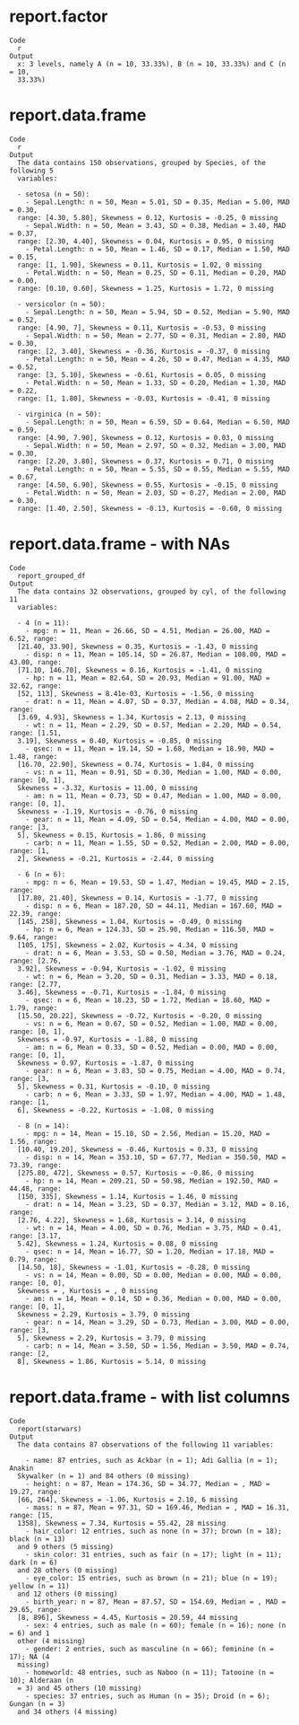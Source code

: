 # report.factor

    Code
      r
    Output
      x: 3 levels, namely A (n = 10, 33.33%), B (n = 10, 33.33%) and C (n = 10,
      33.33%)

# report.data.frame

    Code
      r
    Output
      The data contains 150 observations, grouped by Species, of the following 5
      variables:
      
      - setosa (n = 50):
        - Sepal.Length: n = 50, Mean = 5.01, SD = 0.35, Median = 5.00, MAD = 0.30,
      range: [4.30, 5.80], Skewness = 0.12, Kurtosis = -0.25, 0 missing
        - Sepal.Width: n = 50, Mean = 3.43, SD = 0.38, Median = 3.40, MAD = 0.37,
      range: [2.30, 4.40], Skewness = 0.04, Kurtosis = 0.95, 0 missing
        - Petal.Length: n = 50, Mean = 1.46, SD = 0.17, Median = 1.50, MAD = 0.15,
      range: [1, 1.90], Skewness = 0.11, Kurtosis = 1.02, 0 missing
        - Petal.Width: n = 50, Mean = 0.25, SD = 0.11, Median = 0.20, MAD = 0.00,
      range: [0.10, 0.60], Skewness = 1.25, Kurtosis = 1.72, 0 missing
      
      - versicolor (n = 50):
        - Sepal.Length: n = 50, Mean = 5.94, SD = 0.52, Median = 5.90, MAD = 0.52,
      range: [4.90, 7], Skewness = 0.11, Kurtosis = -0.53, 0 missing
        - Sepal.Width: n = 50, Mean = 2.77, SD = 0.31, Median = 2.80, MAD = 0.30,
      range: [2, 3.40], Skewness = -0.36, Kurtosis = -0.37, 0 missing
        - Petal.Length: n = 50, Mean = 4.26, SD = 0.47, Median = 4.35, MAD = 0.52,
      range: [3, 5.10], Skewness = -0.61, Kurtosis = 0.05, 0 missing
        - Petal.Width: n = 50, Mean = 1.33, SD = 0.20, Median = 1.30, MAD = 0.22,
      range: [1, 1.80], Skewness = -0.03, Kurtosis = -0.41, 0 missing
      
      - virginica (n = 50):
        - Sepal.Length: n = 50, Mean = 6.59, SD = 0.64, Median = 6.50, MAD = 0.59,
      range: [4.90, 7.90], Skewness = 0.12, Kurtosis = 0.03, 0 missing
        - Sepal.Width: n = 50, Mean = 2.97, SD = 0.32, Median = 3.00, MAD = 0.30,
      range: [2.20, 3.80], Skewness = 0.37, Kurtosis = 0.71, 0 missing
        - Petal.Length: n = 50, Mean = 5.55, SD = 0.55, Median = 5.55, MAD = 0.67,
      range: [4.50, 6.90], Skewness = 0.55, Kurtosis = -0.15, 0 missing
        - Petal.Width: n = 50, Mean = 2.03, SD = 0.27, Median = 2.00, MAD = 0.30,
      range: [1.40, 2.50], Skewness = -0.13, Kurtosis = -0.60, 0 missing

# report.data.frame - with NAs

    Code
      report_grouped_df
    Output
      The data contains 32 observations, grouped by cyl, of the following 11
      variables:
      
      - 4 (n = 11):
        - mpg: n = 11, Mean = 26.66, SD = 4.51, Median = 26.00, MAD = 6.52, range:
      [21.40, 33.90], Skewness = 0.35, Kurtosis = -1.43, 0 missing
        - disp: n = 11, Mean = 105.14, SD = 26.87, Median = 108.00, MAD = 43.00, range:
      [71.10, 146.70], Skewness = 0.16, Kurtosis = -1.41, 0 missing
        - hp: n = 11, Mean = 82.64, SD = 20.93, Median = 91.00, MAD = 32.62, range:
      [52, 113], Skewness = 8.41e-03, Kurtosis = -1.56, 0 missing
        - drat: n = 11, Mean = 4.07, SD = 0.37, Median = 4.08, MAD = 0.34, range:
      [3.69, 4.93], Skewness = 1.34, Kurtosis = 2.13, 0 missing
        - wt: n = 11, Mean = 2.29, SD = 0.57, Median = 2.20, MAD = 0.54, range: [1.51,
      3.19], Skewness = 0.40, Kurtosis = -0.85, 0 missing
        - qsec: n = 11, Mean = 19.14, SD = 1.68, Median = 18.90, MAD = 1.48, range:
      [16.70, 22.90], Skewness = 0.74, Kurtosis = 1.84, 0 missing
        - vs: n = 11, Mean = 0.91, SD = 0.30, Median = 1.00, MAD = 0.00, range: [0, 1],
      Skewness = -3.32, Kurtosis = 11.00, 0 missing
        - am: n = 11, Mean = 0.73, SD = 0.47, Median = 1.00, MAD = 0.00, range: [0, 1],
      Skewness = -1.19, Kurtosis = -0.76, 0 missing
        - gear: n = 11, Mean = 4.09, SD = 0.54, Median = 4.00, MAD = 0.00, range: [3,
      5], Skewness = 0.15, Kurtosis = 1.86, 0 missing
        - carb: n = 11, Mean = 1.55, SD = 0.52, Median = 2.00, MAD = 0.00, range: [1,
      2], Skewness = -0.21, Kurtosis = -2.44, 0 missing
      
      - 6 (n = 6):
        - mpg: n = 6, Mean = 19.53, SD = 1.47, Median = 19.45, MAD = 2.15, range:
      [17.80, 21.40], Skewness = 0.14, Kurtosis = -1.77, 0 missing
        - disp: n = 6, Mean = 187.20, SD = 44.11, Median = 167.60, MAD = 22.39, range:
      [145, 258], Skewness = 1.04, Kurtosis = -0.49, 0 missing
        - hp: n = 6, Mean = 124.33, SD = 25.90, Median = 116.50, MAD = 9.64, range:
      [105, 175], Skewness = 2.02, Kurtosis = 4.34, 0 missing
        - drat: n = 6, Mean = 3.53, SD = 0.50, Median = 3.76, MAD = 0.24, range: [2.76,
      3.92], Skewness = -0.94, Kurtosis = -1.02, 0 missing
        - wt: n = 6, Mean = 3.20, SD = 0.31, Median = 3.33, MAD = 0.18, range: [2.77,
      3.46], Skewness = -0.71, Kurtosis = -1.84, 0 missing
        - qsec: n = 6, Mean = 18.23, SD = 1.72, Median = 18.60, MAD = 1.79, range:
      [15.50, 20.22], Skewness = -0.72, Kurtosis = -0.20, 0 missing
        - vs: n = 6, Mean = 0.67, SD = 0.52, Median = 1.00, MAD = 0.00, range: [0, 1],
      Skewness = -0.97, Kurtosis = -1.88, 0 missing
        - am: n = 6, Mean = 0.33, SD = 0.52, Median = 0.00, MAD = 0.00, range: [0, 1],
      Skewness = 0.97, Kurtosis = -1.87, 0 missing
        - gear: n = 6, Mean = 3.83, SD = 0.75, Median = 4.00, MAD = 0.74, range: [3,
      5], Skewness = 0.31, Kurtosis = -0.10, 0 missing
        - carb: n = 6, Mean = 3.33, SD = 1.97, Median = 4.00, MAD = 1.48, range: [1,
      6], Skewness = -0.22, Kurtosis = -1.08, 0 missing
      
      - 8 (n = 14):
        - mpg: n = 14, Mean = 15.10, SD = 2.56, Median = 15.20, MAD = 1.56, range:
      [10.40, 19.20], Skewness = -0.46, Kurtosis = 0.33, 0 missing
        - disp: n = 14, Mean = 353.10, SD = 67.77, Median = 350.50, MAD = 73.39, range:
      [275.80, 472], Skewness = 0.57, Kurtosis = -0.86, 0 missing
        - hp: n = 14, Mean = 209.21, SD = 50.98, Median = 192.50, MAD = 44.48, range:
      [150, 335], Skewness = 1.14, Kurtosis = 1.46, 0 missing
        - drat: n = 14, Mean = 3.23, SD = 0.37, Median = 3.12, MAD = 0.16, range:
      [2.76, 4.22], Skewness = 1.68, Kurtosis = 3.14, 0 missing
        - wt: n = 14, Mean = 4.00, SD = 0.76, Median = 3.75, MAD = 0.41, range: [3.17,
      5.42], Skewness = 1.24, Kurtosis = 0.08, 0 missing
        - qsec: n = 14, Mean = 16.77, SD = 1.20, Median = 17.18, MAD = 0.79, range:
      [14.50, 18], Skewness = -1.01, Kurtosis = -0.28, 0 missing
        - vs: n = 14, Mean = 0.00, SD = 0.00, Median = 0.00, MAD = 0.00, range: [0, 0],
      Skewness = , Kurtosis = , 0 missing
        - am: n = 14, Mean = 0.14, SD = 0.36, Median = 0.00, MAD = 0.00, range: [0, 1],
      Skewness = 2.29, Kurtosis = 3.79, 0 missing
        - gear: n = 14, Mean = 3.29, SD = 0.73, Median = 3.00, MAD = 0.00, range: [3,
      5], Skewness = 2.29, Kurtosis = 3.79, 0 missing
        - carb: n = 14, Mean = 3.50, SD = 1.56, Median = 3.50, MAD = 0.74, range: [2,
      8], Skewness = 1.86, Kurtosis = 5.14, 0 missing

# report.data.frame - with list columns

    Code
      report(starwars)
    Output
      The data contains 87 observations of the following 11 variables:
      
        - name: 87 entries, such as Ackbar (n = 1); Adi Gallia (n = 1); Anakin
      Skywalker (n = 1) and 84 others (0 missing)
        - height: n = 87, Mean = 174.36, SD = 34.77, Median = , MAD = 19.27, range:
      [66, 264], Skewness = -1.06, Kurtosis = 2.10, 6 missing
        - mass: n = 87, Mean = 97.31, SD = 169.46, Median = , MAD = 16.31, range: [15,
      1358], Skewness = 7.34, Kurtosis = 55.42, 28 missing
        - hair_color: 12 entries, such as none (n = 37); brown (n = 18); black (n = 13)
      and 9 others (5 missing)
        - skin_color: 31 entries, such as fair (n = 17); light (n = 11); dark (n = 6)
      and 28 others (0 missing)
        - eye_color: 15 entries, such as brown (n = 21); blue (n = 19); yellow (n = 11)
      and 12 others (0 missing)
        - birth_year: n = 87, Mean = 87.57, SD = 154.69, Median = , MAD = 29.65, range:
      [8, 896], Skewness = 4.45, Kurtosis = 20.59, 44 missing
        - sex: 4 entries, such as male (n = 60); female (n = 16); none (n = 6) and 1
      other (4 missing)
        - gender: 2 entries, such as masculine (n = 66); feminine (n = 17); NA (4
      missing)
        - homeworld: 48 entries, such as Naboo (n = 11); Tatooine (n = 10); Alderaan (n
      = 3) and 45 others (10 missing)
        - species: 37 entries, such as Human (n = 35); Droid (n = 6); Gungan (n = 3)
      and 34 others (4 missing)

